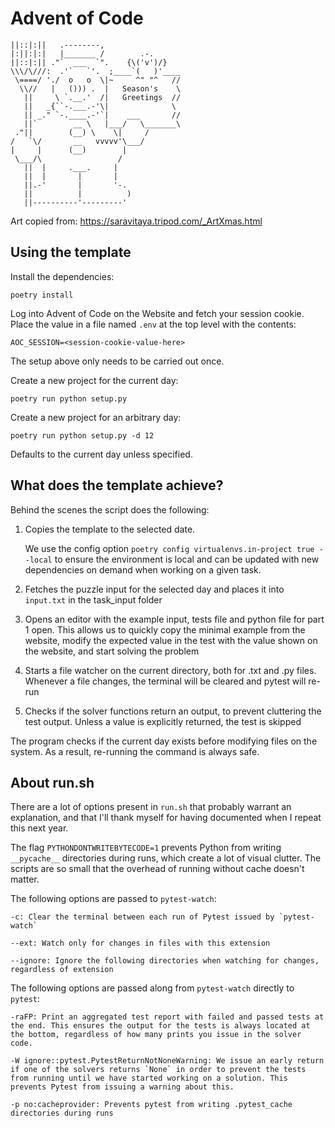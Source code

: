 # Advent of Code

    ||::|:||   .--------,
    |:||:|:|   |_______ /        .-.
    ||::|:|| ."`  ___  `".    {\('v')/}
    \\\/\///:  .'`   `'.  ;____`(   )'____
     \====/ './  o   o  \|~     ^" "^   //
      \\//   |   ())) .  |   Season's    \
       ||     \ `.__.'  /|   Greetings  //
       ||   _{``-.___.-'\|              \
       || _." `-.____.-'`|    ___       //
       ||`        __ \   |___/   \_______\
     ."||        (__) \    \|     /
    /   `\/       __   vvvvv'\___/
    |     |      (__)        |
     \___/\                 /
       ||  |     .___.     |
       ||  |       |       |
       ||.-'       |       '-.
       ||          |          )
       ||----------'---------'

Art copied from: https://saravitaya.tripod.com/_ArtXmas.html

## Using the template

Install the dependencies:

    poetry install

Log into Advent of Code on the Website and fetch your session cookie. Place the value in a file named `.env` at the top level with the contents:

    AOC_SESSION=<session-cookie-value-here>

The setup above only needs to be carried out once.

Create a new project for the current day:
    
    poetry run python setup.py
    
Create a new project for an arbitrary day:

    poetry run python setup.py -d 12

Defaults to the current day unless specified.

## What does the template achieve?

Behind the scenes the script does the following:

1. Copies the template to the selected date.
   
   We use the config option `poetry config virtualenvs.in-project true --local` to ensure the environment is local and can be updated with new dependencies on demand when working on a given task.

2. Fetches the puzzle input for the selected day and places it into `input.txt` in the task_input folder
3. Opens an editor with the example input, tests file and python file for part 1 open. This allows us to quickly copy the minimal example from the website, modify the expected value in the test with the value shown on the website, and start solving the problem
4. Starts a file watcher on the current directory, both for .txt and .py files. Whenever a file changes, the terminal will be cleared and pytest will re-run
5. Checks if the solver functions return an output, to prevent cluttering the test output. Unless a value is explicitly returned, the test is skipped

The program checks if the current day exists before modifying files on the system. As a result, re-running the command is always safe.

## About run.sh

There are a lot of options present in `run.sh` that probably warrant an explanation, and that I'll thank myself for having documented when I repeat this next year.

The flag `PYTHONDONTWRITEBYTECODE=1` prevents Python from writing `__pycache__` directories during runs, which create a lot of visual clutter. The scripts are so small that the overhead of running without cache doesn't matter.

The following options are passed to `pytest-watch`:

    -c: Clear the terminal between each run of Pytest issued by `pytest-watch`

    --ext: Watch only for changes in files with this extension

    --ignore: Ignore the following directories when watching for changes, regardless of extension

The following options are passed along from `pytest-watch` directly to `pytest`:

    -raFP: Print an aggregated test report with failed and passed tests at the end. This ensures the output for the tests is always located at the bottom, regardless of how many prints you issue in the solver code.

    -W ignore::pytest.PytestReturnNotNoneWarning: We issue an early return if one of the solvers returns `None` in order to prevent the tests from running until we have started working on a solution. This prevents Pytest from issuing a warning about this.

    -p no:cacheprovider: Prevents pytest from writing .pytest_cache directories during runs
